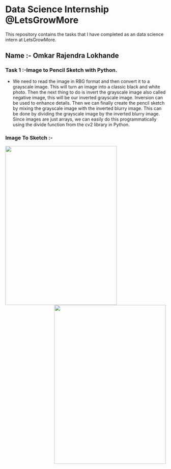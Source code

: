 # Data Science Internship @LetsGrowMore

This repository contains the tasks that I have completed as an data science intern at LetsGrowMore.

## Name :- Omkar Rajendra Lokhande 

### Task 1 :-Image to Pencil Sketch with Python.

* We need to read the image in RBG format and then convert it to a grayscale image. This will turn an image into a classic black and white photo. Then the next thing to do is invert the grayscale image also called negative image, this will be our inverted grayscale image. Inversion can be used to enhance details. Then we can finally create the pencil sketch by mixing the grayscale image with the inverted blurry image. This can be done by dividing the grayscale image by the inverted blurry image. Since images are just arrays, we can easily do this programmatically using the divide function from the cv2 library in Python.

### Image To Sketch :-
<img src="https://github.com/Omkar4141/LGMVIP-Data-Science/blob/main/Rohit.jpg" height="500" width="350" align="left">
<img src="https://github.com/Omkar4141/LGMVIP-Data-Science/blob/main/Screenshot (323).png" height="500" width="350" align="right">
